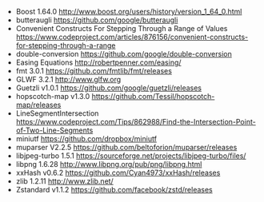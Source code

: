 - Boost 1.64.0 http://www.boost.org/users/history/version_1_64_0.html
- butteraugli https://github.com/google/butteraugli
- Convenient Constructs For Stepping Through a Range of Values https://www.codeproject.com/articles/876156/convenient-constructs-for-stepping-through-a-range
- double-conversion https://github.com/google/double-conversion
- Easing Equations http://robertpenner.com/easing/
- fmt 3.0.1 https://github.com/fmtlib/fmt/releases
- GLWF 3.2.1 http://www.glfw.org
- Guetzli v1.0.1 https://github.com/google/guetzli/releases
- hopscotch-map v1.3.0 https://github.com/Tessil/hopscotch-map/releases
- LineSegmentIntersection https://www.codeproject.com/Tips/862988/Find-the-Intersection-Point-of-Two-Line-Segments
- miniutf https://github.com/dropbox/miniutf
- muparser V2.2.5 https://github.com/beltoforion/muparser/releases
- libjpeg-turbo 1.5.1 https://sourceforge.net/projects/libjpeg-turbo/files/
- libpng 1.6.28 http://www.libpng.org/pub/png/libpng.html
- xxHash v0.6.2 https://github.com/Cyan4973/xxHash/releases
- zlib 1.2.11 http://www.zlib.net/
- Zstandard v1.1.2 https://github.com/facebook/zstd/releases
